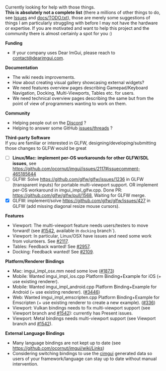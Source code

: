 Currently looking for help with those things.
<br>**This is absolutely not a complete list** (there a millions of other things to do, see [Issues](https://github.com/ocornut/imgui/issues) and [docs/TODO.txt](https://github.com/ocornut/imgui/blob/master/docs/TODO.txt)), those are merely some suggestions of things I am particularly struggling with before I may not have the hardware or expertise. If you are motivated and want to help this project and the community there is almost certainly a spot for you :)

**Funding**
- If your company uses Dear ImGui, please reach to contact@dearimgui.com.

**Documentation**
- The wiki needs improvements.
- How about creating visual gallery showcasing external widgets?
- We need features overview pages describing Gamepad/Keyboard Navigation, Docking, Multi-Viewports, Tables etc. for users.
- We need technical overview pages describing the same but from the point of view of programmers wanting to work on them.

**Community**
- Helping people out on the [Discord](https://discord.gg/NgJ4SEP) ?
- Helping to answer some GitHub [issues/threads](https://github.com/ocornut/imgui/issues) ?

**Third-party Software**
<br>If you are familiar or interested in GLFW, designing/developing/submitting those changes to GLFW would be great
- [ ] **Linux/Mac: implement per-OS workarounds for other GLFW/SDL issues**, see https://github.com/ocornut/imgui/issues/2117#issuecomment-465185644
- [ ] GLFW: Solve https://github.com/glfw/glfw/issues/1236 in GLFW (transparent inputs) for portable multi-viewport support. OR implement per-OS workaround in imgui_impl_glfw.cpp. Done PR: https://github.com/glfw/glfw/pull/1568, Waiting for GLFW merge.
- [X] GLFW: implement/solve https://github.com/glfw/glfw/issues/427 in GLFW (add missing diagonal resize mouse cursors).

**Features**
- Viewport: The multi-viewport feature needs users/testers to move forward! (see [#1542](https://github.com/ocornut/imgui/issues/1542), available in `docking` branch`). 
- Viewport: In particular, Linux/OSX have issues and need some work from volunteers. See [#2117](https://github.com/ocornut/imgui/issues/2117).
- Tables: Feedback wanted! See [#2957](https://github.com/ocornut/imgui/issues/2957).
- Docking: Feedback wanted! See [#2109](https://github.com/ocornut/imgui/issues/2109).

**Platform/Renderer Bindings**
- Mac: imgui_impl_osx.mm need some love ([#1873](https://github.com/ocornut/imgui/issues/1873))
- Mobile: Wanted imgui_impl_ios.cpp Platform Binding+Example for iOS (+ use existing renderer).
- Mobile: Wanted imgui_impl_android.cpp Platform Binding+Example for Android (+ use existing renderer). ([#3446](https://github.com/ocornut/imgui/issues/3446))
- Web: Wanted imgui_impl_emscripten.cpp Platform Binding+Example for Emscripten (+ use existing renderer to create a new example). ([#336](https://github.com/ocornut/imgui/pull/336))
- Viewport: Vulkan bindings needs to fix multi-viewport support (see Viewport branch and [#1542](https://github.com/ocornut/imgui/issues/1542)): currently has Present issues.
- Viewport: Metal bindings needs multi-viewport support (see Viewport branch and [#1542](https://github.com/ocornut/imgui/issues/1542)).

**External Language Bindings**
- Many language bindings are not kept up to date (see https://github.com/ocornut/imgui/wiki/Links)
- Considering switching bindings to use the [cimgui](https://github.com/cimgui/cimgui) generated data so users of your framework/language can stay up to date without manual intervention.